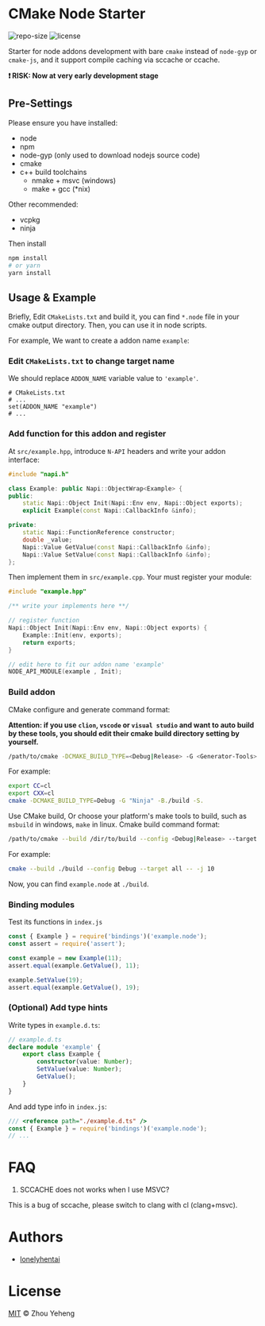 # CMake Node Starter

![repo-size](https://img.shields.io/github/repo-size/lonelyhentai/cmake-node-starter) ![license](https://img.shields.io/github/license/lonelyhentai/cmake-node-starter)

Starter for node addons development with bare `cmake` instead of `node-gyp` or `cmake-js`, and it support compile caching via sccache or ccache.

**❗️ RISK: Now at very early development stage**

## Pre-Settings

Please ensure you have installed:

- node
- npm
- node-gyp (only used to download nodejs source code)
- cmake
- c++ build toolchains
    - nmake + msvc (windows)
    - make + gcc (*nix)

Other recommended:

- vcpkg
- ninja

Then install

```bash
npm install
# or yarn
yarn install
```

## Usage & Example

Briefly, Edit `CMakeLists.txt` and build it, you can find `*.node` file in your cmake output directory. 
Then, you can use it in node scripts.

For example, We want to create a addon name `example`:

### Edit `CMakeLists.txt` to change target name

We should replace `ADDON_NAME` variable value to `'example'`.

```
# CMakeLists.txt
# ...
set(ADDON_NAME "example")
# ...
```

### Add function for this addon and register

At `src/example.hpp`, introduce `N-API` headers and write your addon interface:

```cpp
#include "napi.h"

class Example: public Napi::ObjectWrap<Example> {
public:
    static Napi::Object Init(Napi::Env env, Napi::Object exports);
    explicit Example(const Napi::CallbackInfo &info);

private:
    static Napi::FunctionReference constructor;
    double _value;
    Napi::Value GetValue(const Napi::CallbackInfo &info);
    Napi::Value SetValue(const Napi::CallbackInfo &info);
};
```

Then implement them in `src/example.cpp`. Your must register your module:

```cpp
#include "example.hpp"

/** write your implements here **/

// register function
Napi::Object Init(Napi::Env env, Napi::Object exports) {
    Example::Init(env, exports);
    return exports;
}

// edit here to fit our addon name 'example'
NODE_API_MODULE(example , Init);
```

### Build addon

CMake configure and generate command format:

**Attention: if you use `clion`, `vscode` or `visual studio` and want to auto build by these tools, you should edit their cmake build directory setting by yourself.**

```bash
/path/to/cmake -DCMAKE_BUILD_TYPE=<Debug|Release> -G <Generator-Tools> -B/dir/to/build -S/dir/to/source
```

For example:

```bash
export CC=cl
export CXX=cl
cmake -DCMAKE_BUILD_TYPE=Debug -G "Ninja" -B./build -S.
```

Use CMake build, Or choose your platform's make tools to build, such as `msbuild` in windows, `make` in linux. Cmake build command format:

```bash
/path/to/cmake --build /dir/to/build --config <Debug|Release> --target <all|some-target> -- -j <build-threads>
```

For example:

```bash
cmake --build ./build --config Debug --target all -- -j 10
```

Now, you can find `example.node` at `./build`.

### Binding modules

Test its functions in `index.js`

```javascript
const { Example } = require('bindings')('example.node');
const assert = require('assert');

const example = new Example(11);
assert.equal(example.GetValue(), 11);

example.SetValue(19);
assert.equal(example.GetValue(), 19);
```

### (Optional) Add type hints

Write types in `example.d.ts`:

```typescript
// example.d.ts
declare module 'example' {
    export class Example {
        constructor(value: Number);
        SetValue(value: Number);
        GetValue();
    }
}
```

And add type info in `index.js`:

```javascript
/// <reference path="./example.d.ts" />
const { Example } = require('bindings')('example.node');
// ...
```

# FAQ

1. SCCACHE does not works when I use MSVC?

This is a bug of sccache, please switch to clang with cl (clang+msvc).

# Authors

- [lonelyhentai](https://github.com/lonelyhentai)

# License

[MIT](./LICENSE) © Zhou Yeheng
